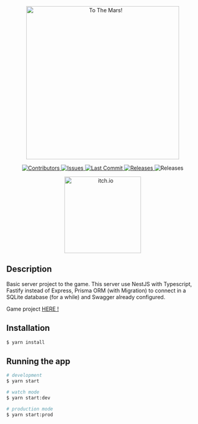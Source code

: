<p align="center">
    <img width="400" src="https://img.itch.zone/aW1nLzkyODM4OTcucG5n/315x250%23c/4JCXl5.png" alt="To The Mars!">
</p>

<p align="center">
  <a href="https://github.com/lluancarlo/ToTheMars/graphs/contributors">
    <img src="https://img.shields.io/github/contributors/lluancarlo/ToTheMars.svg?style=flat" alt="Contributors" />
  </a>
  <a href="https://github.com/lluancarlo/ToTheMars/issues">
    <img src="https://img.shields.io/github/issues/lluancarlo/ToTheMars?style=flat" alt="Issues" />
  </a>
  <a href="https://github.com/lluancarlo/ToTheMars/graphs/commit-activity">
    <img src="https://img.shields.io/github/last-commit/lluancarlo/ToTheMars?style=flat" alt="Last Commit" />
  </a>
  <a href="https://github.com/lluancarlo/ToTheMars/releases">
    <img src="https://img.shields.io/github/downloads/lluancarlo/ToTheMars/total" alt="Releases" />
  </a>
  <img src="https://img.shields.io/github/repo-size/lluancarlo/ToTheMars" alt="Releases" />
</p>

<p align="center">
  <a href="https://lluancarlo.itch.io/ToTheMars" target="_blank">
    <img width="200" src="http://jessemillar.github.io/available-on-itchio-badge/badge-color.png" alt="itch.io">
  </a>
</p>

## Description
Basic server project to the game. This server use NestJS with Typescript, Fastify instead of Express, Prisma ORM (with Migration) to connect in a SQLite database (for a while) and Swagger already configured.

Game project [HERE !](https://github.com/lluancarlo/ToTheMars)

## Installation

```bash
$ yarn install
```

## Running the app

```bash
# development
$ yarn start

# watch mode
$ yarn start:dev

# production mode
$ yarn start:prod
```
